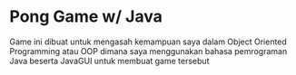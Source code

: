 # Pong Game w/ Java

Game ini dibuat untuk mengasah kemampuan saya dalam Object Oriented Programming atau OOP dimana saya menggunakan bahasa pemrograman Java beserta JavaGUI untuk membuat game tersebut
